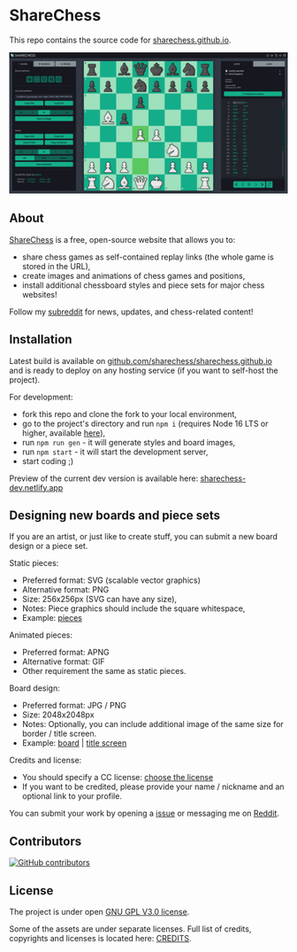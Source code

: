 # ShareChess

This repo contains the source code for [sharechess.github.io](https://sharechess.github.io/).

![Screenshot](/public/img/preview/screenshot.png)

## About

[ShareChess](https://sharechess.github.io/) is a free, open-source website that allows you to:

- share chess games as self-contained replay links (the whole game is stored in the URL),
- create images and animations of chess games and positions,
- install additional chessboard styles and piece sets for major chess websites!

Follow my [subreddit](https://www.reddit.com/r/sharechess) for news, updates, and chess-related content!

## Installation

Latest build is available on [github.com/sharechess/sharechess.github.io](https://github.com/sharechess/sharechess.github.io) and is ready to deploy on any hosting service (if you want to self-host the project).

For development:

- fork this repo and clone the fork to your local environment,
- go to the project's directory and run `npm i` (requires Node 16 LTS or higher, available [here](https://nodejs.org/en/)),
- run `npm run gen` - it will generate styles and board images,
- run `npm start` - it will start the development server,
- start coding ;)

Preview of the current dev version is available here: [sharechess-dev.netlify.app](https://sharechess-dev.netlify.app)

## Designing new boards and piece sets

If you are an artist, or just like to create stuff, you can submit
a new board design or a piece set.

Static pieces:

- Preferred format: SVG (scalable vector graphics)
- Alternative format: PNG
- Size: 256x256px (SVG can have any size),
- Notes: Piece graphics should include the square whitespace,
- Example: [pieces](/public/pieces/magnetic_brown)

Animated pieces:

- Preferred format: APNG
- Alternative format: GIF
- Other requirement the same as static pieces.

Board design:

- Preferred format: JPG / PNG
- Size: 2048x2048px
- Notes: Optionally, you can include additional image of the same size for border / title screen.
- Example: [board](https://raw.githubusercontent.com/sharechess/sharechess/main/public/textures/leather01.jpg) | [title screen](https://raw.githubusercontent.com/sharechess/sharechess/main/public/textures/leather01_bg.jpg)

Credits and license:

- You should specify a CC license: [choose the license](https://creativecommons.org/choose/)
- If you want to be credited, please provide your name / nickname and an optional link to your profile.

You can submit your work by opening a [issue](https://github.com/sharechess/sharechess/issues) or messaging me on [Reddit](https://www.reddit.com/message/compose/?to=kap89&subject=ShareChess%20design).

## Contributors

[![GitHub contributors](https://contrib.rocks/image?repo=sharechess/sharechess)](https://github.com/sharechess/sharechess/graphs/contributors)

## License

The project is under open [GNU GPL V3.0 license](/LICENSE.md).

Some of the assets are under separate licenses. Full list of credits, copyrights and licenses is located here: [CREDITS](/public/CREDITS.md).
